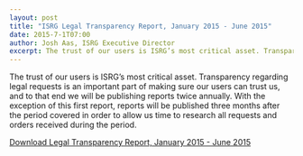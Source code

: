 ```yaml
---
layout: post
title: "ISRG Legal Transparency Report, January 2015 - June 2015"
date: 2015-7-1T07:00
author: Josh Aas, ISRG Executive Director
excerpt: The trust of our users is ISRG’s most critical asset. Transparency regarding legal requests is an important part of making sure our users can trust us, and to that end we will be publishing reports twice annually.
---
```


The trust of our users is ISRG’s most critical asset. Transparency regarding legal requests is an important part of making sure our users can trust us, and to that end we will be publishing reports twice annually. With the exception of this first report, reports will be published three months after the period covered in order to allow us time to research all requests and orders received during the period.

[Download Legal Transparency Report, January 2015 - June 2015](/documents/ISRG-Legal-Transparency-Report-July-1-2015.pdf)
